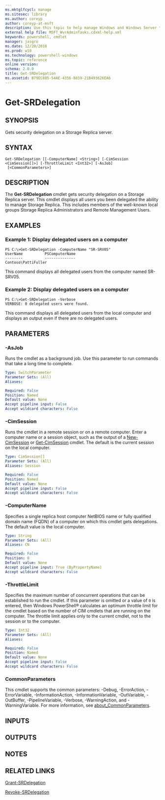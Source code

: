 ```yaml
---
ms.mktglfcycl: manage
ms.sitesec: library
ms.author: coreyp
author: coreyp-at-msft
description: Use this topic to help manage Windows and Windows Server technologies with Windows PowerShell.
external help file: MSFT_WvrAdminTasks.cdxml-help.xml
keywords: powershell, cmdlet
manager: jasgro
ms.date: 12/20/2016
ms.prod: w10
ms.technology: powershell-windows
ms.topic: reference
online version: 
schema: 2.0.0
title: Get-SRDelegation
ms.assetid: B79EC885-54AE-4356-8859-21B493626EA6
---
```


# Get-SRDelegation

## SYNOPSIS
Gets security delegation on a Storage Replica server.

## SYNTAX

```
Get-SRDelegation [[-ComputerName] <String>] [-CimSession <CimSession[]>] [-ThrottleLimit <Int32>] [-AsJob]
 [<CommonParameters>]
```

## DESCRIPTION
The **Get-SRDelegation** cmdlet gets security delegation on a Storage Replica server.
This cmdlet displays all users you been delegated the ability to manage Storage Replica.
This includes members of the well-known local groups Storage Replica Administrators and Remote Management Users.

## EXAMPLES

### Example 1: Display delegated users on a computer
```
PS C:\>Get-SRDelegation -ComputerName "SR-SRV05"
UserName          PSComputerName
--------          --------------
Contoso\PattiFuller
```

This command displays all delegated users from the computer named SR-SRV05.

### Example 2: Display delegated users on a computer
```
PS C:\>Get-SRDelegation -Verbose 
VERBOSE: 0 delegated users were found.
```

This command displays all delegated users from the local computer and displays an output even if there are no delegated users.

## PARAMETERS

### -AsJob
Runs the cmdlet as a background job. Use this parameter to run commands that take a long time to complete.

```yaml
Type: SwitchParameter
Parameter Sets: (All)
Aliases: 

Required: False
Position: Named
Default value: None
Accept pipeline input: False
Accept wildcard characters: False
```

### -CimSession
Runs the cmdlet in a remote session or on a remote computer.
Enter a computer name or a session object, such as the output of a [New-CimSession](http://go.microsoft.com/fwlink/p/?LinkId=227967) or [Get-CimSession](http://go.microsoft.com/fwlink/p/?LinkId=227966) cmdlet.
The default is the current session on the local computer.

```yaml
Type: CimSession[]
Parameter Sets: (All)
Aliases: Session

Required: False
Position: Named
Default value: None
Accept pipeline input: False
Accept wildcard characters: False
```

### -ComputerName
Specifies a single replica host computer NetBIOS name or fully qualified domain name (FQDN) of a computer on which this cmdlet gets delegations.
The default value is the local computer.

```yaml
Type: String
Parameter Sets: (All)
Aliases: CN

Required: False
Position: 0
Default value: None
Accept pipeline input: True (ByPropertyName)
Accept wildcard characters: False
```

### -ThrottleLimit
Specifies the maximum number of concurrent operations that can be established to run the cmdlet.
If this parameter is omitted or a value of `0` is entered, then Windows PowerShell® calculates an optimum throttle limit for the cmdlet based on the number of CIM cmdlets that are running on the computer.
The throttle limit applies only to the current cmdlet, not to the session or to the computer.

```yaml
Type: Int32
Parameter Sets: (All)
Aliases: 

Required: False
Position: Named
Default value: None
Accept pipeline input: False
Accept wildcard characters: False
```

### CommonParameters
This cmdlet supports the common parameters: -Debug, -ErrorAction, -ErrorVariable, -InformationAction, -InformationVariable, -OutVariable, -OutBuffer, -PipelineVariable, -Verbose, -WarningAction, and -WarningVariable. For more information, see [about_CommonParameters](http://go.microsoft.com/fwlink/?LinkID=113216).

## INPUTS

## OUTPUTS

## NOTES

## RELATED LINKS

[Grant-SRDelegation](./Grant-SRDelegation.md)

[Revoke-SRDelegation](./Revoke-SRDelegation.md)

